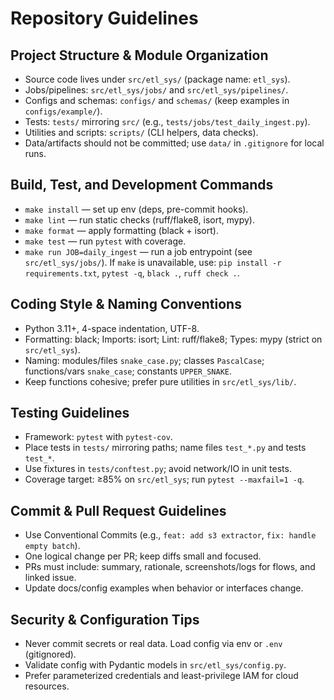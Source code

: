 # Repository Guidelines

## Project Structure & Module Organization
- Source code lives under `src/etl_sys/` (package name: `etl_sys`).
- Jobs/pipelines: `src/etl_sys/jobs/` and `src/etl_sys/pipelines/`.
- Configs and schemas: `configs/` and `schemas/` (keep examples in `configs/example/`).
- Tests: `tests/` mirroring `src/` (e.g., `tests/jobs/test_daily_ingest.py`).
- Utilities and scripts: `scripts/` (CLI helpers, data checks).
- Data/artifacts should not be committed; use `data/` in `.gitignore` for local runs.

## Build, Test, and Development Commands
- `make install` — set up env (deps, pre-commit hooks).
- `make lint` — run static checks (ruff/flake8, isort, mypy).
- `make format` — apply formatting (black + isort).
- `make test` — run `pytest` with coverage.
- `make run JOB=daily_ingest` — run a job entrypoint (see `src/etl_sys/jobs/`).
If `make` is unavailable, use: `pip install -r requirements.txt`, `pytest -q`, `black .`, `ruff check .`.

## Coding Style & Naming Conventions
- Python 3.11+, 4-space indentation, UTF-8.
- Formatting: black; Imports: isort; Lint: ruff/flake8; Types: mypy (strict on `src/etl_sys`).
- Naming: modules/files `snake_case.py`; classes `PascalCase`; functions/vars `snake_case`; constants `UPPER_SNAKE`.
- Keep functions cohesive; prefer pure utilities in `src/etl_sys/lib/`.

## Testing Guidelines
- Framework: `pytest` with `pytest-cov`.
- Place tests in `tests/` mirroring paths; name files `test_*.py` and tests `test_*`.
- Use fixtures in `tests/conftest.py`; avoid network/IO in unit tests.
- Coverage target: ≥85% on `src/etl_sys`; run `pytest --maxfail=1 -q`.

## Commit & Pull Request Guidelines
- Use Conventional Commits (e.g., `feat: add s3 extractor`, `fix: handle empty batch`).
- One logical change per PR; keep diffs small and focused.
- PRs must include: summary, rationale, screenshots/logs for flows, and linked issue.
- Update docs/config examples when behavior or interfaces change.

## Security & Configuration Tips
- Never commit secrets or real data. Load config via env or `.env` (gitignored).
- Validate config with Pydantic models in `src/etl_sys/config.py`.
- Prefer parameterized credentials and least-privilege IAM for cloud resources.
